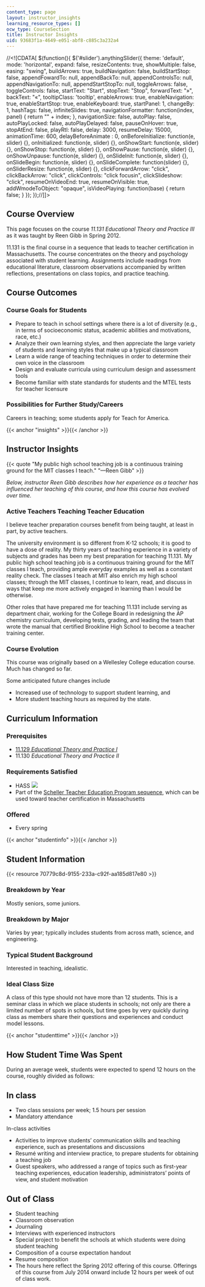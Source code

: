 ```yaml
---
content_type: page
layout: instructor_insights
learning_resource_types: []
ocw_type: CourseSection
title: Instructor Insights
uid: 93683f1a-4649-e051-abf8-c885c3a232a4
---
```


//\<!\[CDATA\[ $(function(){ $('#slider').anythingSlider({ theme: 'default', mode: 'horizontal', expand: false, resizeContents: true, showMultiple: false, easing: "swing", buildArrows: true, buildNavigation: false, buildStartStop: false, appendFowardTo: null, appendBackTo: null, appendControlsTo: null, appendNavigationTo: null, appendStartStopTo: null, toggleArrows: false, toggleControls: false, startText: "Start", stopText: "Stop", forwardText: "&raquo;", backText: "&laquo;", tooltipClass: 'tooltip', enableArrows: true, enableNavigation: true, enableStartStop: true, enableKeyboard: true, startPanel: 1, changeBy: 1, hashTags: false, infiniteSlides: true, navigationFormatter: function(index, panel) { return "" + index; }, navigationSize: false, autoPlay: false, autoPlayLocked: false, autoPlayDelayed: false, pauseOnHover: true, stopAtEnd: false, playRtl: false, delay: 3000, resumeDelay: 15000, animationTime: 600, delayBeforeAnimate : 0, onBeforeInitialize: function(e, slider) {}, onInitialized: function(e, slider) {}, onShowStart: function(e, slider) {}, onShowStop: function(e, slider) {}, onShowPause: function(e, slider) {}, onShowUnpause: function(e, slider) {}, onSlideInit: function(e, slider) {}, onSlideBegin: function(e, slider) {}, onSlideComplete: function(slider) {}, onSliderResize: function(e, slider) {}, clickForwardArrow: "click", clickBackArrow: "click", clickControls: "click focusin", clickSlideshow: "click", resumeOnVideoEnd: true, resumeOnVisible: true, addWmodeToObject: "opaque", isVideoPlaying: function(base) { return false; } }); });//\]\]>

Course Overview
---------------

This page focuses on the course _11.131_ _Educational Theory and Practice III_ as it was taught by Reen Gibb in Spring 2012.

11.131 is the final course in a sequence that leads to teacher certification in Massachusetts. The course concentrates on the theory and psychology associated with student learning. Assignments include readings from educational literature, classroom observations accompanied by written reflections, presentations on class topics, and practice teaching.

Course Outcomes
---------------

### Course Goals for Students

*   Prepare to teach in school settings where there is a lot of diversity (e.g., in terms of socioeconomic status, academic abilities and motivations, race, etc.)
*   Analyze their own learning styles, and then appreciate the large variety of students and learning styles that make up a typical classroom
*   Learn a wide range of teaching techniques in order to determine their own voice in the classroom
*   Design and evaluate curricula using curriculum design and assessment tools
*   Become familiar with state standards for students and the MTEL tests for teacher licensure

### Possibilities for Further Study/Careers

Careers in teaching; some students apply for Teach for America.

{{< anchor "insights" >}}{{< /anchor >}}

Instructor Insights
-------------------

{{< quote "My public high school teaching job is a continuous training ground for the MIT classes I teach." "—Reen Gibb" >}}

_Below, instructor Reen Gibb describes how her experience as a teacher has influenced her teaching of this course, and how this course has evolved over time._

### Active Teachers Teaching Teacher Education

I believe teacher preparation courses benefit from being taught, at least in part, by active teachers.

The university environment is so different from K-12 schools; it is good to have a dose of reality. My thirty years of teaching experience in a variety of subjects and grades has been my best preparation for teaching 11.131. My public high school teaching job is a continuous training ground for the MIT classes I teach, providing ample everyday examples as well as a constant reality check. The classes I teach at MIT also enrich my high school classes; through the MIT classes, I continue to learn, read, and discuss in ways that keep me more actively engaged in learning than I would be otherwise.

Other roles that have prepared me for teaching 11.131 include serving as department chair, working for the College Board in redesigning the AP chemistry curriculum, developing tests, grading, and leading the team that wrote the manual that certified Brookline High School to become a teacher training center.

### Course Evolution

This course was originally based on a Wellesley College education course. Much has changed so far.

Some anticipated future changes include

*   Increased use of technology to support student learning, and
*   More student teaching hours as required by the state.

Curriculum Information
----------------------

### Prerequisites

*   [11.129 _Educational Theory and Practice I_](/courses/11-129-educational-theory-and-practice-i-fall-2011)
*   11.130 _Educational Theory and Practice II_

### Requirements Satisfied

*   HASS ![](/images/educator/icon-question-hass.png)
*   Part of the [Scheller Teacher Education Program sequence](http://education.mit.edu/classes/overview), which can be used toward teacher certification in Massachusetts

### Offered

*   Every spring

{{< anchor "studentinfo" >}}{{< /anchor >}}

Student Information
-------------------

{{< resource 70779c8d-9155-233a-c92f-aa185d817e80 >}}

### Breakdown by Year

Mostly seniors, some juniors.

### Breakdown by Major

Varies by year; typically includes students from across math, science, and engineering.

### Typical Student Background

Interested in teaching, idealistic.

### Ideal Class Size

A class of this type should not have more than 12 students. This is a seminar class in which we place students in schools; not only are there a limited number of spots in schools, but time goes by very quickly during class as members share their questions and experiences and conduct model lessons.

{{< anchor "studenttime" >}}{{< /anchor >}}

How Student Time Was Spent
--------------------------

During an average week, students were expected to spend 12 hours on the course, roughly divided as follows:

In class
--------

*   Two class sessions per week; 1.5 hours per session
*   Mandatory attendance

In-class activities

*   Activities to improve students’ communication skills and teaching experience, such as presentations and discussions
*   Resumé writing and interview practice, to prepare students for obtaining a teaching job
*   Guest speakers, who addressed a range of topics such as first-year teaching experiences, education leadership, administrators’ points of view, and student motivation

Out of Class
------------

*   Student teaching
*   Classroom observation
*   Journaling
*   Interviews with experienced instructors
*   Special project to benefit the schools at which students were doing student teaching
*   Composition of a course expectation handout
*   Resume composition
*   The hours here reflect the Spring 2012 offering of this course. Offerings of this course from July 2014 onward include 12 hours per week of out of class work.